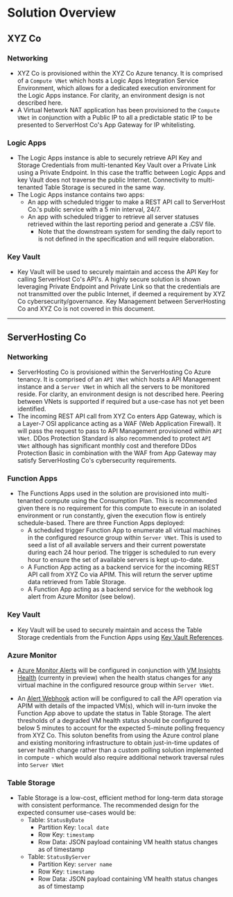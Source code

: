 # Solution Overview

## XYZ Co

### Networking
* XYZ Co is provisioned within the XYZ Co Azure tenancy. It is comprised of a `Compute VNet` which hosts a Logic Apps Integration Service Environment, which allows for a dedicated execution environment for the Logic Apps instance. For clarity, an environment design is not described here.
* A Virtual Network NAT application has been provisioned to the `Compute VNet` in conjunction with a Public IP to all a predictable static IP to be presented to ServerHost Co's App Gateway for IP whitelisting.

### Logic Apps
* The Logic Apps instance is able to securely retrieve API Key and Storage Credentials from multi-tenanted Key Vault over a Private Link using a Private Endpoint. In this case the traffic between Logic Apps and key Vault does not traverse the public Internet. Connectivity to multi-tenanted Table Storage is secured in the same way.
* The Logic Apps instance contains two apps:
    * An app with scheduled trigger to make a REST API call to ServerHost Co.'s public service with a 5 min interval, 24/7.
    * An app with scheduled trigger to retrieve all server statuses retrieved within the last reporting period and generate a .CSV file.
        * Note that the downstream system for sending the daily report to is not defined in the specification and will require elaboration.

### Key Vault
* Key Vault will be used to securely maintain and access the API Key for calling ServerHost Co's API's. A highly secure solution is shown leveraging Private Endpoint and Private Link so that the credentials are not transmitted over the public Internet, if deemed a requirement by XYZ Co cybersecurity/governance. Key Management between ServerHosting Co and XYZ Co is not covered in this document.

---


## ServerHosting Co

### Networking
* ServerHosting Co is provisioned within the ServerHosting Co Azure tenancy. It is comprised of an `API VNet` which hosts a API Management instance and a `Server VNet` in which all the servers to be monitored reside. For clarity, an environment design is not described here. Peering between VNets is supported if required but a use-case has not yet been identified.
* The incoming REST API call from XYZ Co enters App Gateway, which is a Layer-7 OSI applicance acting as a WAF (Web Application Firewall). It will pass the request to pass to API Management provisioned within `API VNet`. DDos Protection Standard is also recommended to protect `API VNet` although has significant monthly cost and therefore DDos Protection Basic in combination with the WAF from App Gateway may satisfy ServerHosting Co's cybersecurity requirements.

### Function Apps

* The Functions Apps used in the solution are provisioned into multi-tenanted compute using the Consumption Plan. This is recommended given there is no requirement for this compute to execute in an isolated environment or run constantly, given the execution flow is entirely schedule-based. There are three Function Apps deployed:
    * A scheduled trigger Function App to enumerate all virtual machines in the configured resource group within `Server VNet`. This is used to seed a list of all available servers and their current powerstate during each 24 hour period. The trigger is scheduled to run every hour to ensure the set of available servers is kept up-to-date.
    * A Function App acting as a backend service for the incoming REST API call from XYZ Co via APIM. This will return the server uptime data retrieved from Table Storage.
    * A Function App acting as a backend service for the webhook log alert from Azure Monitor (see below).

### Key Vault
* Key Vault will be used to securely maintain and access the Table Storage credentials from the Function Apps using [Key Vault References](https://docs.microsoft.com/en-us/azure/app-service/app-service-key-vault-references).

### Azure Monitor

* [Azure Monitor Alerts](https://docs.microsoft.com/en-gb/azure/azure-monitor/alerts/alerts-overview) will be configured in conjunction with [VM Insights Health](https://docs.microsoft.com/en-us/azure/azure-monitor/vm/vminsights-health-overview) (currenty in preview) when the health status changes for any virtual machine in the configured resource group within `Server VNet`.

* An [Alert Webhook](https://docs.microsoft.com/en-us/azure/azure-monitor/alerts/alerts-log-webhook) action will be configured to call the API operation via APIM with details of the impacted VM(s), which will in-turn invoke the Function App above to update the status in Table Storage. The alert thresholds of a degraded VM health status should be configured to below 5 minutes to account for the expected 5-minute polling frequency from XYZ Co. This soluton benefits from using the Azure control plane and existing monitoring infrastructure to obtain just-in-time updates of server health change rather than a custom polling solution implemented in compute - which would also require additional network traversal rules into `Server VNet`

### Table Storage

* Table Storage is a low-cost, efficient method for long-term data storage with consistent performance. The recommended design for the expected consumer use-cases would be:
    * Table: `StatusByDate`
        * Partition Key: `local date`
        * Row Key: `timestamp`
        * Row Data: JSON payload containing VM health status changes as of timestamp
    * Table: `StatusByServer`
        * Partition Key: `server name`
        * Row Key: `timestamp`
        * Row Data: JSON payload containing VM health status changes as of timestamp


